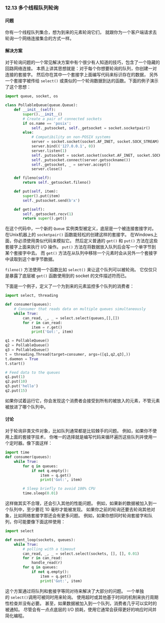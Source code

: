 ### 12.13 多个线程队列轮询

#### 问题

你有一个线程队列集合，想为到来的元素轮询它们， 就跟你为一个客户端请求去轮询一个网络连接集合的方式一样。

#### 解决方案

对于轮询问题的一个常见解决方案中有个很少有人知道的技巧，包含了一个隐藏的回路网络连接。 本质上讲其思想就是：对于每个你想要轮询的队列，你创建一对连接的套接字。 然后你在其中一个套接字上面编写代码来标识存在的数据， 另外一个套接字被传给 `select()` 或类似的一个轮询数据到达的函数。下面的例子演示了这个思想：

```python
import queue, socket, os

class PollableQueue(queue.Queue):
    def __init__(self):
        super().__init__()
        # Create a pair of connected sockets
        if os.name == 'posix':
            self._putsocket, self._getsocket = socket.socketpair()
        else:
            # Compatibility on non-POSIX systems
            server = socket.socket(socket.AF_INET, socket.SOCK_STREAM)
            server.bind(('127.0.0.1', 0))
            server.listen(1)
            self._putsocket = socket.socket(socket.AF_INET, socket.SOCK_STREAM)
            self._putsocket.connect(server.getsockname())
            self._getsocket, _ = server.accept()
            server.close()

    def fileno(self):
        return self._getsocket.fileno()

    def put(self, item):
        super().put(item)
        self._putsocket.send(b'x')

    def get(self):
        self._getsocket.recv(1)
        return super().get()
```

在这个代码中，一个新的 `Queue` 实例类型被定义，底层是一个被连接套接字对。 在Unix机器上的 `socketpair()` 函数能轻松的创建这样的套接字。 在Windows上面，你必须使用类似代码来模拟它。 然后定义普通的 `get()` 和 `put()` 方法在这些套接字上面来执行 I/O 操作。 `put()` 方法在将数据放入队列后会写一个单字节到某个套接字中去。 而 `get()` 方法在从队列中移除一个元素时会从另外一个套接字中读取到这个单字节数据。

`fileno()` 方法使用一个函数比如 `select()` 来让这个队列可以被轮询。 它仅仅只是暴露了底层被 `get()` 函数使用到的 socket 的文件描述符而已。

下面是一个例子，定义了一个为到来的元素监控多个队列的消费者：

```python
import select, threading

def consumer(queues):
    # Consumer that reads data on multiple queues simultaneously
    while True:
        can_read, _, _ = select.select(queues,[],[])
        for r in can_read:
            item = r.get()
            print('Got:', item)

q1 = PollableQueue()
q2 = PollableQueue()
q3 = PollableQueue()
t = threading.Thread(target=consumer, args=([q1,q2,q3],))
t.daemon = True
t.start()

# Feed data to the queues
q1.put(1)
q2.put(10)
q3.put('hello')
q2.put(15)
```

如果你试着运行它，你会发现这个消费者会接受到所有的被放入的元素，不管元素被放进了哪个队列中。

#### 讨论

对于轮询非类文件对象，比如队列通常都是比较棘手的问题。 例如，如果你不使用上面的套接字技术， 你唯一的选择就是编写代码来循环遍历这些队列并使用一个定时器。像下面这样：

```python
import time
def consumer(queues):
    while True:
        for q in queues:
            if not q.empty():
                item = q.get()
                print('Got:', item)

        # Sleep briefly to avoid 100% CPU
        time.sleep(0.01)
```

这样做其实不合理，还会引入其他的性能问题。 例如，如果新的数据被加入到一个队列中，至少要花 10 毫秒才能被发现。 如果你之前的轮询还要去轮询其他对象，比如网络套接字那还会有更多问题。 例如，如果你想同时轮询套接字和队列，你可能要像下面这样使用：

```python
import select

def event_loop(sockets, queues):
    while True:
        # polling with a timeout
        can_read, _, _ = select.select(sockets, [], [], 0.01)
        for r in can_read:
            handle_read(r)
        for q in queues:
            if not q.empty():
                item = q.get()
                print('Got:', item)
```

这个方案通过将队列和套接字等同对待来解决了大部分的问题。 一个单独的 `select()`调用可被同时用来轮询。 使用超时或其他基于时间的机制来执行周期性检查并没有必要。 甚至，如果数据被加入到一个队列，消费者几乎可以实时的被通知。 尽管会有一点点底层的 I/O 损耗，使用它通常会获得更好的响应时间并简化编程。